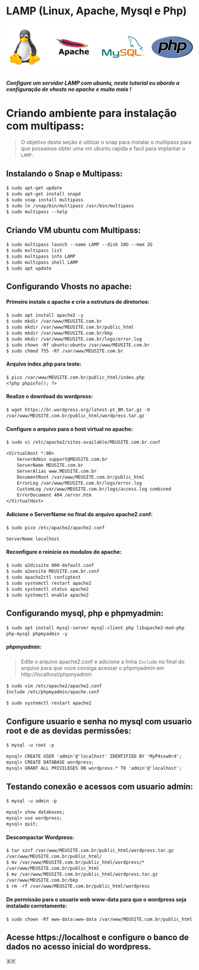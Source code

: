 # LAMP (Linux, Apache, Mysql e Php)
[![Banner](banner.png)]()  
##### Configure um servidor LAMP com ubuntu, neste tutorial eu abordo a configuração de vhosts no apache e muito mais !


# Criando ambiente para instalação com multipass:
> O objetivo desta seção é utilizar o snap para instalar o multipass para que possamos obter uma vm ubuntu rapida e facil para implantar o ```LAMP```.  

## Instalando o Snap e Multipass:  
```
$ sudo apt-get update
$ sudo apt-get install snapd
$ sudo snap install multipass
$ sudo ln /snap/bin/multipass /usr/bin/multipass
$ sudo multipass --help
```

## Criando VM ubuntu com Multipass:  
```
$ sudo multipass launch --name LAMP --disk 10G --mem 2G
$ sudo multipass list
$ sudo multipass info LAMP
$ sudo multipass shell LAMP
$ sudo apt update
```

## Configurando Vhosts no apache:  

#### Primeiro instale o apache e crie a estrutura de diretorios:
```
$ sudo apt install apache2 -y
$ sudo mkdir /var/www/MEUSITE.com.br
$ sudo mkdir /var/www/MEUSITE.com.br/public_html
$ sudo mkdir /var/www/MEUSITE.com.br/bkp
$ sudo mkdir /var/www/MEUSITE.com.br/logs/error.log
$ sudo chown -Rf ubuntu:ubuntu /var/www/MEUSITE.com.br
$ sudo chmod 755 -Rf /var/www/MEUSITE.com.br
```

#### Arquivo index.php para teste:
```
$ pico /var/www/MEUSITE.com.br/public_html/index.php
<?php phpinfo(); ?>
```

#### Realize o download do wordpress:
```
$ wget https://br.wordpress.org/latest-pt_BR.tar.gz -O /var/www/MEUSITE.com.br/public_html/wordpress.tar.gz
```

#### Configure o arquivo para o host virtual no apache:
```
$ sudo vi /etc/apache2/sites-available/MEUSITE.com.br.conf
```

```
<VirtualHost *:80>
    ServerAdmin support@MEUSITE.com.br
    ServerName MEUSITE.com.br
    ServerAlias www.MEUSITE.com.br
    DocumentRoot /var/www/MEUSITE.com.br/public_html
    ErrorLog /var/www/MEUSITE.com.br/logs/error.log
    CustomLog /var/www/MEUSITE.com.br/logs/access.log combined
    ErrorDocument 404 /error.htm
</VirtualHost>
```

#### Adicione o ServerName no final do arquivo apache2.conf:
```
$ sudo pico /etc/apache2/apache2.conf
```

```
ServerName localhost
```

#### Reconfigure e reinicie os modulos do apache:
```
$ sudo a2dissite 000-default.conf
$ sudo a2ensite MEUSITE.com.br.conf
$ sudo apache2ctl configtest
$ sudo systemctl restart apache2
$ sudo systemctl status apache2
$ sudo systemctl enable apache2
```

## Configurando mysql, php e phpmyadmin:
```
$ sudo apt install mysql-server mysql-client php libapache2-mod-php php-mysql phpmyadmin -y

```
##### phpmyadmin:
> Edite o arquivo apache2.conf e adicione a linha ```Include``` no final do arquivo para que voce consiga acessar o phpmyadmin em http://localhost/phpmyadmin
```
$ sudo vim /etc/apache2/apache2.conf
Include /etc/phpmyadmin/apache.conf
```

```
$ sudo systemctl restart apache2
```

## Configure usuario e senha no mysql com usuario root e de as devidas permissões:  
```
$ mysql -u root -p
```

```
mysql> CREATE USER 'admin'@'localhost' IDENTIFIED BY 'MyP4ssw0rd';
mysql> CREATE DATABASE wordpress;
mysql> GRANT ALL PRIVILEGES ON wordpress.* TO 'admin'@'localhost';
```

## Testando conexão e acessos com usuario admin:  
```
$ mysql -u admin -p
```

```
mysql> show databases;
mysql> use wordpress;
mysql> quit;
```

#### Descompactar Wordpress:
```
$ tar xzvf /var/www/MEUSITE.com.br/public_html/wordpress.tar.gz /var/www/MEUSITE.com.br/public_html/
$ mv /var/www/MEUSITE.com.br/public_html/wordpress/* /var/www/MEUSITE.com.br/public_html
$ mv /var/www/MEUSITE.com.br/public_html/wordpress.tar.gz /var/www/MEUSITE.com.br/bkp
$ rm -rf /var/www/MEUSITE.com.br/public_html/wordpress
```

#### De permissão para o usuario web www-data para que o wordpress seja instalado corretamente:
```
$ sudo chown -Rf www-data:www-data /var/www/MEUSITE.com.br/public_html
```

## Acesse https://localhost e configure o banco de dados no acesso inicial do wordpress.  

:brazil:


